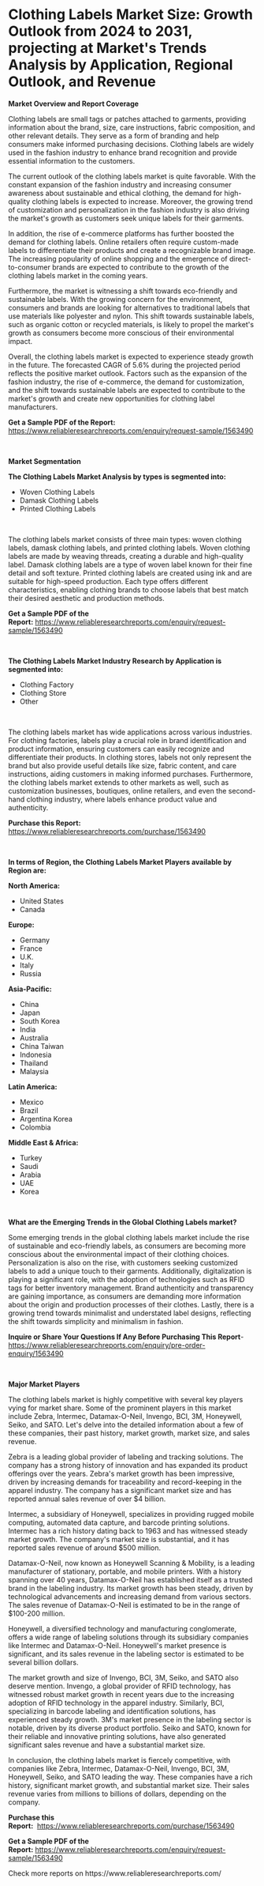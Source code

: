 <p><h1>Clothing Labels Market Size: Growth Outlook from 2024 to 2031, projecting at Market's Trends Analysis by Application, Regional Outlook, and Revenue</h1></p><p><strong>Market Overview and Report Coverage</strong></p>
<p><p>Clothing labels are small tags or patches attached to garments, providing information about the brand, size, care instructions, fabric composition, and other relevant details. They serve as a form of branding and help consumers make informed purchasing decisions. Clothing labels are widely used in the fashion industry to enhance brand recognition and provide essential information to the customers.</p><p>The current outlook of the clothing labels market is quite favorable. With the constant expansion of the fashion industry and increasing consumer awareness about sustainable and ethical clothing, the demand for high-quality clothing labels is expected to increase. Moreover, the growing trend of customization and personalization in the fashion industry is also driving the market's growth as customers seek unique labels for their garments.</p><p>In addition, the rise of e-commerce platforms has further boosted the demand for clothing labels. Online retailers often require custom-made labels to differentiate their products and create a recognizable brand image. The increasing popularity of online shopping and the emergence of direct-to-consumer brands are expected to contribute to the growth of the clothing labels market in the coming years.</p><p>Furthermore, the market is witnessing a shift towards eco-friendly and sustainable labels. With the growing concern for the environment, consumers and brands are looking for alternatives to traditional labels that use materials like polyester and nylon. This shift towards sustainable labels, such as organic cotton or recycled materials, is likely to propel the market's growth as consumers become more conscious of their environmental impact.</p><p>Overall, the clothing labels market is expected to experience steady growth in the future. The forecasted CAGR of 5.6% during the projected period reflects the positive market outlook. Factors such as the expansion of the fashion industry, the rise of e-commerce, the demand for customization, and the shift towards sustainable labels are expected to contribute to the market's growth and create new opportunities for clothing label manufacturers.</p></p>
<p><strong>Get a Sample PDF of the Report:</strong> <a href="https://www.reliableresearchreports.com/enquiry/request-sample/1563490">https://www.reliableresearchreports.com/enquiry/request-sample/1563490</a></p>
<p>&nbsp;</p>
<p><strong>Market Segmentation</strong></p>
<p><strong>The Clothing Labels Market Analysis by types is segmented into:</strong></p>
<p><ul><li>Woven Clothing Labels</li><li>Damask Clothing Labels</li><li>Printed Clothing Labels</li></ul></p>
<p>&nbsp;</p>
<p><p>The clothing labels market consists of three main types: woven clothing labels, damask clothing labels, and printed clothing labels. Woven clothing labels are made by weaving threads, creating a durable and high-quality label. Damask clothing labels are a type of woven label known for their fine detail and soft texture. Printed clothing labels are created using ink and are suitable for high-speed production. Each type offers different characteristics, enabling clothing brands to choose labels that best match their desired aesthetic and production methods.</p></p>
<p><strong>Get a Sample PDF of the Report:</strong>&nbsp;<a href="https://www.reliableresearchreports.com/enquiry/request-sample/1563490">https://www.reliableresearchreports.com/enquiry/request-sample/1563490</a></p>
<p>&nbsp;</p>
<p><strong>The Clothing Labels Market Industry Research by Application is segmented into:</strong></p>
<p><ul><li>Clothing Factory</li><li>Clothing Store</li><li>Other</li></ul></p>
<p>&nbsp;</p>
<p><p>The clothing labels market has wide applications across various industries. For clothing factories, labels play a crucial role in brand identification and product information, ensuring customers can easily recognize and differentiate their products. In clothing stores, labels not only represent the brand but also provide useful details like size, fabric content, and care instructions, aiding customers in making informed purchases. Furthermore, the clothing labels market extends to other markets as well, such as customization businesses, boutiques, online retailers, and even the second-hand clothing industry, where labels enhance product value and authenticity.</p></p>
<p><strong>Purchase this Report:</strong>&nbsp; <a href="https://www.reliableresearchreports.com/purchase/1563490">https://www.reliableresearchreports.com/purchase/1563490</a></p>
<p>&nbsp;</p>
<p><strong>In terms of Region, the Clothing Labels Market Players available by Region are:</strong></p>
<p>
    <p> <strong> North America: </strong>
        <ul>
            <li>United States</li>
            <li>Canada</li>
        </ul>
        </p> 
    <p> <strong> Europe: </strong>
        <ul>
            <li>Germany</li>
            <li>France</li>
            <li>U.K.</li>
            <li>Italy</li>
            <li>Russia</li>
        </ul>
        </p> 
    <p> <strong> Asia-Pacific: </strong>
        <ul>
            <li>China</li>
            <li>Japan</li>
            <li>South Korea</li>
            <li>India</li>
            <li>Australia</li>
            <li>China Taiwan</li>
            <li>Indonesia</li>
            <li>Thailand</li>
            <li>Malaysia</li>
        </ul>
        </p> 
    <p> <strong> Latin America: </strong>
        <ul>
            <li>Mexico</li>
            <li>Brazil</li>
            <li>Argentina Korea</li>
            <li>Colombia</li>
        </ul>
        </p> 
    <p> <strong> Middle East & Africa: </strong>
        <ul>
            <li>Turkey</li>
            <li>Saudi</li>
            <li>Arabia</li>
            <li>UAE</li>
            <li>Korea</li>
        </ul>
    </p>
    </p>
<p>&nbsp;</p>
<p><strong>What are the Emerging Trends in the Global Clothing Labels market?</strong></p>
<p><p>Some emerging trends in the global clothing labels market include the rise of sustainable and eco-friendly labels, as consumers are becoming more conscious about the environmental impact of their clothing choices. Personalization is also on the rise, with customers seeking customized labels to add a unique touch to their garments. Additionally, digitalization is playing a significant role, with the adoption of technologies such as RFID tags for better inventory management. Brand authenticity and transparency are gaining importance, as consumers are demanding more information about the origin and production processes of their clothes. Lastly, there is a growing trend towards minimalist and understated label designs, reflecting the shift towards simplicity and minimalism in fashion.</p></p>
<p><strong>Inquire or Share Your Questions If Any Before Purchasing This Report</strong>- <a href="https://www.reliableresearchreports.com/enquiry/pre-order-enquiry/1563490">https://www.reliableresearchreports.com/enquiry/pre-order-enquiry/1563490</a></p>
<p>&nbsp;</p>
<p><strong>Major Market Players</strong></p>
<p><p>The clothing labels market is highly competitive with several key players vying for market share. Some of the prominent players in this market include Zebra, Intermec, Datamax-O-Neil, Invengo, BCI, 3M, Honeywell, Seiko, and SATO. Let's delve into the detailed information about a few of these companies, their past history, market growth, market size, and sales revenue.</p><p>Zebra is a leading global provider of labeling and tracking solutions. The company has a strong history of innovation and has expanded its product offerings over the years. Zebra's market growth has been impressive, driven by increasing demands for traceability and record-keeping in the apparel industry. The company has a significant market size and has reported annual sales revenue of over $4 billion.</p><p>Intermec, a subsidiary of Honeywell, specializes in providing rugged mobile computing, automated data capture, and barcode printing solutions. Intermec has a rich history dating back to 1963 and has witnessed steady market growth. The company's market size is substantial, and it has reported sales revenue of around $500 million.</p><p>Datamax-O-Neil, now known as Honeywell Scanning & Mobility, is a leading manufacturer of stationary, portable, and mobile printers. With a history spanning over 40 years, Datamax-O-Neil has established itself as a trusted brand in the labeling industry. Its market growth has been steady, driven by technological advancements and increasing demand from various sectors. The sales revenue of Datamax-O-Neil is estimated to be in the range of $100-200 million.</p><p>Honeywell, a diversified technology and manufacturing conglomerate, offers a wide range of labeling solutions through its subsidiary companies like Intermec and Datamax-O-Neil. Honeywell's market presence is significant, and its sales revenue in the labeling sector is estimated to be several billion dollars.</p><p>The market growth and size of Invengo, BCI, 3M, Seiko, and SATO also deserve mention. Invengo, a global provider of RFID technology, has witnessed robust market growth in recent years due to the increasing adoption of RFID technology in the apparel industry. Similarly, BCI, specializing in barcode labeling and identification solutions, has experienced steady growth. 3M's market presence in the labeling sector is notable, driven by its diverse product portfolio. Seiko and SATO, known for their reliable and innovative printing solutions, have also generated significant sales revenue and have a substantial market size.</p><p>In conclusion, the clothing labels market is fiercely competitive, with companies like Zebra, Intermec, Datamax-O-Neil, Invengo, BCI, 3M, Honeywell, Seiko, and SATO leading the way. These companies have a rich history, significant market growth, and substantial market size. Their sales revenue varies from millions to billions of dollars, depending on the company.</p></p>
<p><strong>Purchase this Report:</strong>&nbsp;&nbsp;<a href="https://www.reliableresearchreports.com/purchase/1563490">https://www.reliableresearchreports.com/purchase/1563490</a></p>
<p></p>
<p><strong>Get a Sample PDF of the Report:</strong>&nbsp;<a href="https://www.reliableresearchreports.com/enquiry/request-sample/1563490">https://www.reliableresearchreports.com/enquiry/request-sample/1563490</a></p>
<p>Check more reports on https://www.reliableresearchreports.com/</p>
